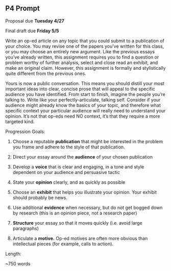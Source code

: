 ## P4 Prompt

Proposal due **Tuesday 4/27**

Final draft due **Friday 5/5**

Write an op-ed article on any topic that you could submit to a publication of your choice. You may revise one of the papers you’ve written for this class, or you may choose an entirely new argument. Like the previous essays you’ve already written, this assignment requires you to find a question or problem worthy of further analysis, select and close read an exhibit, and make an original claim. However, this assignment is formally and stylistically quite different from the previous ones.

Yours is now a public conversation. This means you should distill your most important ideas into clear, concise prose that will appeal to the specific audience you have identified. From start to finish, imagine the people you’re talking to. Write like your perfectly-articulate, talking self. Consider if your audience might already know the basics of your topic, and therefore what specific context your particular audience will really need to understand your opinion. It’s not that op-eds need NO context, it’s that they require a more targeted kind.

Progression Goals:

1. Choose a reputable **publication** that might be interested in the problem you frame and adhere to the style of that publication.

2. Direct your essay around the **audience** of your chosen publication

3. Develop a **voice** that is clear and engaging, in a tone and style dependent on your audience and  persuasive tactic

4. State your **opinion** clearly, and as quickly as possible

5. Choose an **exhibit** that helps you illustrate your opinion. Your exhibit should probably be news.

6. Use additional **evidence** when necessary, but do not get bogged down by research (this is an opinion piece, not a research paper)

7. **Structure** your essay so that it moves quickly (i.e. avoid large paragraphs)

8. Articulate a **motive.** Op-ed motives are often more obvious than intellectual pieces (for example, calls to action).

Length:

~750 words
